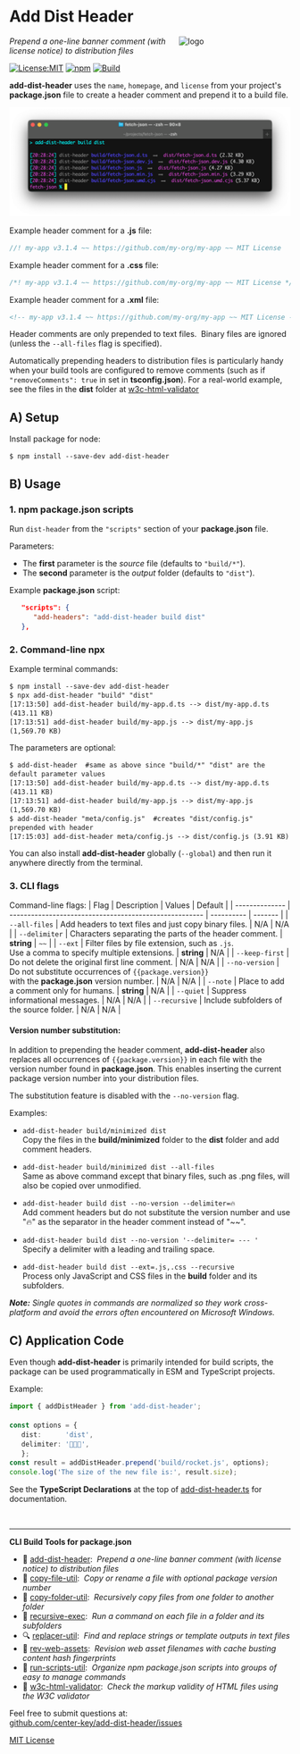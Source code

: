 # Add Dist Header
<img src=https://centerkey.com/graphics/center-key-logo.svg align=right width=200 alt=logo>

_Prepend a one-line banner comment (with license notice) to distribution files_

[![License:MIT](https://img.shields.io/badge/License-MIT-blue.svg)](https://github.com/center-key/add-dist-header/blob/main/LICENSE.txt)
[![npm](https://img.shields.io/npm/v/add-dist-header.svg)](https://www.npmjs.com/package/add-dist-header)
[![Build](https://github.com/center-key/add-dist-header/actions/workflows/run-spec-on-push.yaml/badge.svg)](https://github.com/center-key/add-dist-header/actions/workflows/run-spec-on-push.yaml)

**add-dist-header** uses the `name`, `homepage`, and `license` from your project's **package.json**
file to create a header comment and prepend it to a build file.

<img src=https://raw.githubusercontent.com/center-key/add-dist-header/main/screenshot.png
width=800 alt=screenshot>

Example header comment for a **.js** file:
```javascript
//! my-app v3.1.4 ~~ https://github.com/my-org/my-app ~~ MIT License
```
Example header comment for a **.css** file:
```css
/*! my-app v3.1.4 ~~ https://github.com/my-org/my-app ~~ MIT License */
```
Example header comment for a **.xml** file:
```xml
<!-- my-app v3.1.4 ~~ https://github.com/my-org/my-app ~~ MIT License -->
```

Header comments are only prepended to text files.&nbsp;
Binary files are ignored (unless the `--all-files` flag is specified).

Automatically prepending headers to distribution files is particularly handy when your build
tools are configured to remove comments (such as if `"removeComments": true` in set
in **tsconfig.json**).
For a real-world example, see the files in the **dist** folder at
[w3c-html-validator](https://github.com/center-key/w3c-html-validator/tree/main/dist)

## A) Setup
Install package for node:
```shell
$ npm install --save-dev add-dist-header
```

## B) Usage
### 1. npm package.json scripts
Run `dist-header` from the `"scripts"` section of your **package.json** file.

Parameters:
* The **first** parameter is the *source* file (defaults to `"build/*"`).
* The **second** parameter is the *output* folder (defaults to `"dist"`).

Example **package.json** script:
```json
   "scripts": {
      "add-headers": "add-dist-header build dist"
   },
```

### 2. Command-line npx
Example terminal commands:
```shell
$ npm install --save-dev add-dist-header
$ npx add-dist-header "build" "dist"
[17:13:50] add-dist-header build/my-app.d.ts --> dist/my-app.d.ts (413.11 KB)
[17:13:51] add-dist-header build/my-app.js --> dist/my-app.js (1,569.70 KB)
```
The parameters are optional:
```shell
$ add-dist-header  #same as above since "build/*" "dist" are the default parameter values
[17:13:50] add-dist-header build/my-app.d.ts --> dist/my-app.d.ts (413.11 KB)
[17:13:51] add-dist-header build/my-app.js --> dist/my-app.js (1,569.70 KB)
$ add-dist-header "meta/config.js"  #creates "dist/config.js" prepended with header
[17:15:03] add-dist-header meta/config.js --> dist/config.js (3.91 KB)
```
You can also install **add-dist-header** globally (`--global`) and then run it anywhere directly from the terminal.

### 3. CLI flags
Command-line flags:
| Flag           | Description                                            | Values     | Default |
| -------------- | ------------------------------------------------------ | ---------- | ------- |
| `--all-files`  | Add headers to text files and just copy binary files.  | N/A        | N/A     |
| `--delimiter`  | Characters separating the parts of the header comment. | **string** | `~~`    |
| `--ext`        | Filter files by file extension, such as `.js`.<br>Use a comma to specify multiple extensions. | **string** | N/A |
| `--keep-first` | Do not delete the original first line comment.         | N/A        | N/A     |
| `--no-version` | Do not substitute occurrences of `{{package.version}}`<br>with the **package.json** version number. | N/A | N/A |
| `--note`       | Place to add a comment only for humans.                | **string** | N/A     |
| `--quiet`      | Suppress informational messages.                       | N/A        | N/A     |
| `--recursive`  | Include subfolders of the source folder.               | N/A        | N/A     |

#### Version number substitution:
In addition to prepending the header comment, **add-dist-header** also replaces all occurrences of
`{{package.version}}` in each file with the version number found in **package.json**.
This enables inserting the current package version number into your distribution files.

The substitution feature is disabled with the `--no-version` flag.

Examples:
   - `add-dist-header build/minimized dist`<br>
   Copy the files in the **build/minimized** folder to the **dist** folder and add comment headers.

   - `add-dist-header build/minimized dist --all-files`<br>
   Same as above command except that binary files, such as .png files, will also be copied over unmodified.

   - `add-dist-header build dist --no-version --delimiter=🔥`<br>
   Add comment headers but do not substitute the version number and use "🔥" as the separator in the header comment instead of "~~".

   - `add-dist-header build dist --no-version '--delimiter= --- '`<br>
   Specify a delimiter with a leading and trailing space.

   - `add-dist-header build dist --ext=.js,.css --recursive`<br>
   Process only JavaScript and CSS files in the **build** folder and its subfolders.

_**Note:** Single quotes in commands are normalized so they work cross-platform and avoid the errors often encountered on Microsoft Windows._

## C) Application Code
Even though **add-dist-header** is primarily intended for build scripts, the package can be used programmatically in ESM and TypeScript projects.

Example:
``` typescript
import { addDistHeader } from 'add-dist-header';

const options = {
   dist:      'dist',
   delimiter: '🚀🚀🚀',
   };
const result = addDistHeader.prepend('build/rocket.js', options);
console.log('The size of the new file is:', result.size);
```

See the **TypeScript Declarations** at the top of [add-dist-header.ts](add-dist-header.ts) for documentation.

<br>

---
**CLI Build Tools for package.json**
   - 🎋 [add-dist-header](https://github.com/center-key/add-dist-header):&nbsp; _Prepend a one-line banner comment (with license notice) to distribution files_
   - 📄 [copy-file-util](https://github.com/center-key/copy-file-util):&nbsp; _Copy or rename a file with optional package version number_
   - 📂 [copy-folder-util](https://github.com/center-key/copy-folder-util):&nbsp; _Recursively copy files from one folder to another folder_
   - 🪺 [recursive-exec](https://github.com/center-key/recursive-exec):&nbsp; _Run a command on each file in a folder and its subfolders_
   - 🔍 [replacer-util](https://github.com/center-key/replacer-util):&nbsp; _Find and replace strings or template outputs in text files_
   - 🔢 [rev-web-assets](https://github.com/center-key/rev-web-assets):&nbsp; _Revision web asset filenames with cache busting content hash fingerprints_
   - 🚆 [run-scripts-util](https://github.com/center-key/run-scripts-util):&nbsp; _Organize npm package.json scripts into groups of easy to manage commands_
   - 🚦 [w3c-html-validator](https://github.com/center-key/w3c-html-validator):&nbsp; _Check the markup validity of HTML files using the W3C validator_

Feel free to submit questions at:<br>
[github.com/center-key/add-dist-header/issues](https://github.com/center-key/add-dist-header/issues)

[MIT License](LICENSE.txt)
